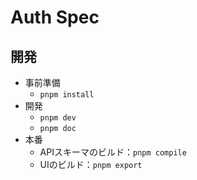 # Auth Spec

## 開発

- 事前準備
  - `pnpm install`
- 開発
  - `pnpm dev`
  - `pnpm doc`
- 本番
  - APIスキーマのビルド：`pnpm compile`
  - UIのビルド：`pnpm export`
